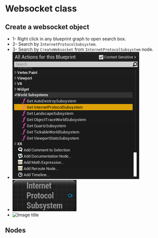 # Websocket class

## Create a websocket object

* 1- Right click in any blueprint graph to open search box.
* 2- Search by `InternetProtocolSubsystem`.
* 3- Search by `CreateWebsocket` from `InternetProtocolSubsystem` node.
* ![Image title](/media/img/2.png)
* ![Image title](/media/img/1.png)
* ![Image title](/media/img/3.png)

## Nodes


